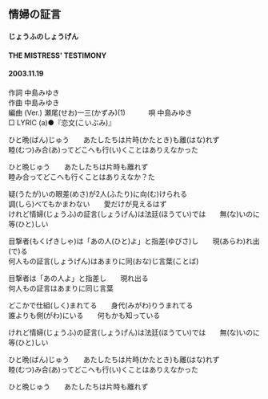 ## 情婦の証言
#### じょうふのしょうげん
#### THE MISTRESS' TESTIMONY
#### 2003.11.19


作詞     中島みゆき　　　　　   
作曲      中島みゆき  　　　   
編曲 (Ver.) 瀬尾(せお)一三(かずみ)(1)　　　
唄     中島みゆき     
□ LYRIC (a)●『恋文(こいぶみ)』  
   
ひと晩(ばん)じゅう　　あたしたちは片時(かたとき)も離(はな)れず   
睦(むつ)み合(あ)ってどこへも行(い)くことはありえなかった   
   
ひと晩じゅう　　あたしたちは片時も離れず   
睦み合ってどこへも行くことはありえなか？た   
   
疑(うたが)いの眼差(めさ)が2人(ふたり)に向(む)けられる   
調(しら)べてもかまわない　　愛だけが見えるはず   
けれど情婦(じょうふ)の証言(しょうげん)は法廷(ほうてい)では　　無(な)いのに等(ひと)しい   
   
目撃者(もくげきしゃ)は「あの人(ひと)よ」と指差(ゆびさ)し　　現(あらわ)れ出(で)る   
何人もの証言(しょうげん)はあまりに同(おな)じ言葉(ことば)   
   
目撃者は「あの人よ」と指差し　　現れ出る   
何人もの証言はあまりに同じ言葉   
   
どこかで仕組(しく)まれてる　　身代(みがわ)りうまれてる   
誰よりも側(がわ)にいる　　何もかも知っている   
   
けれど情婦(じょうふ)の証言(しょうげん)は法廷(ほうてい)では　　無(な)いのに等(ひと)しい   
   
ひと晩(ばん)じゅう　　あたしたちは片時(かたとき)も離(はな)れず   
睦(むつ)み合(あ)ってどこへも行(い)くことはありえなかった   
   
ひと晩じゅう　　あたしたちは片時も離れず   